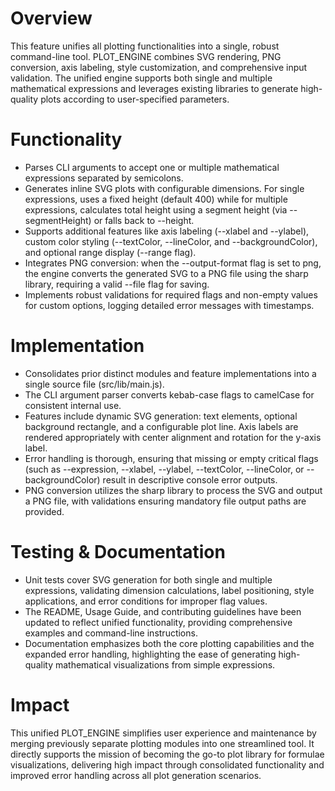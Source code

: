 # Overview
This feature unifies all plotting functionalities into a single, robust command-line tool. PLOT_ENGINE combines SVG rendering, PNG conversion, axis labeling, style customization, and comprehensive input validation. The unified engine supports both single and multiple mathematical expressions and leverages existing libraries to generate high-quality plots according to user-specified parameters.

# Functionality
- Parses CLI arguments to accept one or multiple mathematical expressions separated by semicolons.
- Generates inline SVG plots with configurable dimensions. For single expressions, uses a fixed height (default 400) while for multiple expressions, calculates total height using a segment height (via --segmentHeight) or falls back to --height.
- Supports additional features like axis labeling (--xlabel and --ylabel), custom color styling (--textColor, --lineColor, and --backgroundColor), and optional range display (--range flag).
- Integrates PNG conversion: when the --output-format flag is set to png, the engine converts the generated SVG to a PNG file using the sharp library, requiring a valid --file flag for saving.
- Implements robust validations for required flags and non-empty values for custom options, logging detailed error messages with timestamps.

# Implementation
- Consolidates prior distinct modules and feature implementations into a single source file (src/lib/main.js).
- The CLI argument parser converts kebab-case flags to camelCase for consistent internal use.
- Features include dynamic SVG generation: text elements, optional background rectangle, and a configurable plot line. Axis labels are rendered appropriately with center alignment and rotation for the y-axis label.
- Error handling is thorough, ensuring that missing or empty critical flags (such as --expression, --xlabel, --ylabel, --textColor, --lineColor, or --backgroundColor) result in descriptive console error outputs.
- PNG conversion utilizes the sharp library to process the SVG and output a PNG file, with validations ensuring mandatory file output paths are provided.

# Testing & Documentation
- Unit tests cover SVG generation for both single and multiple expressions, validating dimension calculations, label positioning, style applications, and error conditions for improper flag values.
- The README, Usage Guide, and contributing guidelines have been updated to reflect unified functionality, providing comprehensive examples and command-line instructions.
- Documentation emphasizes both the core plotting capabilities and the expanded error handling, highlighting the ease of generating high-quality mathematical visualizations from simple expressions.

# Impact
This unified PLOT_ENGINE simplifies user experience and maintenance by merging previously separate plotting modules into one streamlined tool. It directly supports the mission of becoming the go-to plot library for formulae visualizations, delivering high impact through consolidated functionality and improved error handling across all plot generation scenarios.